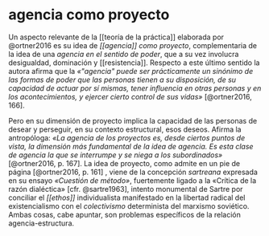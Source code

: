 # agencia como proyecto
Un aspecto relevante de la  [[teoría de la práctica]] elaborada por @ortner2016 es su idea de *[[agencia]] como proyecto*, complementaria de la idea de una *agencia en el sentido de poder*, que a su vez involucra desigualdad, dominación y [[resistencia]]. Respecto a este último sentido la autora afirma que la *«"agencia" puede ser prácticamente un sinónimo de las formas de poder que las personas tienen a su disposición, de su capacidad de actuar por sí mismas, tener influencia en otras personas y en los acontecimientos, y ejercer cierto control de sus vidas»* [@ortner2016, 166].

Pero en su dimensión de proyecto implica la capacidad de las personas de desear y perseguir, en su contexto estructural, esos deseos. Afirma la antropóloga: *«La agencia de los proyectos es, desde ciertos puntos de vista, la dimensión más fundamental de la idea de agencia. Es esta clase de agencia la que se interrumpe y se niega a los subordinados»* [@ortner2016, p. 167]. La idea de proyecto, como admite en un pie de página [@ortner2016, p. 161] , viene de la concepción *sartreana* expresada en su ensayo *«Cuestión de método»*, fuertemente ligado a la «Crítica de la razón dialéctica» [cfr. @sartre1963], intento monumental de Sartre por conciliar el *[[ethos]]* individualista manifestado en la libertad radical del existencialismo con el *colectivismo* determinista del marxismo soviético. Ambas cosas, cabe apuntar, son problemas específicos de la relación agencia-estructura.

